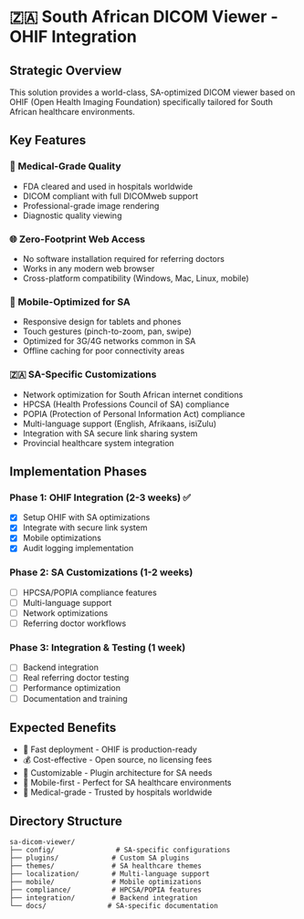 # 🇿🇦 South African DICOM Viewer - OHIF Integration

## Strategic Overview
This solution provides a world-class, SA-optimized DICOM viewer based on OHIF (Open Health Imaging Foundation) specifically tailored for South African healthcare environments.

## Key Features

### 🏥 Medical-Grade Quality
- FDA cleared and used in hospitals worldwide
- DICOM compliant with full DICOMweb support
- Professional-grade image rendering
- Diagnostic quality viewing

### 🌐 Zero-Footprint Web Access
- No software installation required for referring doctors
- Works in any modern web browser
- Cross-platform compatibility (Windows, Mac, Linux, mobile)

### 📱 Mobile-Optimized for SA
- Responsive design for tablets and phones
- Touch gestures (pinch-to-zoom, pan, swipe)
- Optimized for 3G/4G networks common in SA
- Offline caching for poor connectivity areas

### 🇿🇦 SA-Specific Customizations
- Network optimization for South African internet conditions
- HPCSA (Health Professions Council of SA) compliance
- POPIA (Protection of Personal Information Act) compliance
- Multi-language support (English, Afrikaans, isiZulu)
- Integration with SA secure link sharing system
- Provincial healthcare system integration

## Implementation Phases

### Phase 1: OHIF Integration (2-3 weeks) ✅
- [x] Setup OHIF with SA optimizations
- [x] Integrate with secure link system
- [x] Mobile optimizations
- [x] Audit logging implementation

### Phase 2: SA Customizations (1-2 weeks)
- [ ] HPCSA/POPIA compliance features
- [ ] Multi-language support
- [ ] Network optimizations
- [ ] Referring doctor workflows

### Phase 3: Integration & Testing (1 week)
- [ ] Backend integration
- [ ] Real referring doctor testing
- [ ] Performance optimization
- [ ] Documentation and training

## Expected Benefits
- 🚀 Fast deployment - OHIF is production-ready
- 💰 Cost-effective - Open source, no licensing fees
- 🔧 Customizable - Plugin architecture for SA needs
- 📱 Mobile-first - Perfect for SA healthcare environments
- 🏥 Medical-grade - Trusted by hospitals worldwide

## Directory Structure
```
sa-dicom-viewer/
├── config/               # SA-specific configurations
├── plugins/             # Custom SA plugins
├── themes/              # SA healthcare themes
├── localization/        # Multi-language support
├── mobile/              # Mobile optimizations
├── compliance/          # HPCSA/POPIA features
├── integration/         # Backend integration
└── docs/               # SA-specific documentation
```
